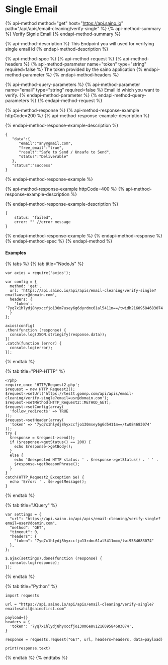 # Single Email

{% api-method method="get" host="https://api.saino.io" path="/api/apis/email-cleaning/verify-single" %}
{% api-method-summary %}
Verify Signle Email
{% endapi-method-summary %}

{% api-method-description %}
This Endpoint you will used for verifying single email id
{% endapi-method-description %}

{% api-method-spec %}
{% api-method-request %}
{% api-method-headers %}
{% api-method-parameter name="token" type="string" required=false %}
The token provided by the saino application
{% endapi-method-parameter %}
{% endapi-method-headers %}

{% api-method-query-parameters %}
{% api-method-parameter name="email" type="string" required=false %}
Email id which you want to verify.
{% endapi-method-parameter %}
{% endapi-method-query-parameters %}
{% endapi-method-request %}

{% api-method-response %}
{% api-method-response-example httpCode=200 %}
{% api-method-response-example-description %}

{% endapi-method-response-example-description %}

```
{
   "data":{
      "email":"any@gmail.com",
      "free_email":"true",
      "result":"Safe to Send / Unsafe to Send",
      "status":"Deliverable"
   },
   "status":"success"
}

```
{% endapi-method-response-example %}

{% api-method-response-example httpCode=400 %}
{% api-method-response-example-description %}

{% endapi-method-response-example-description %}

```
{
    status: "failed",
    error: "" //error message
}
```
{% endapi-method-response-example %}
{% endapi-method-response %}
{% endapi-method-spec %}
{% endapi-method %}

#### Examples

{% tabs %}
{% tab title="NodeJs" %}
```text
var axios = require('axios');

var config = {
  method: 'get',
  url: 'https://api.saino.io/api/apis/email-cleaning/verify-single?email=user@domain.com',
  headers: { 
    'token': '7yq7x1hlydj8hyxccfjo130m7usey6g6dyrdmc61al5411m==/twidh21609584683074'
  }
};

axios(config)
.then(function (response) {
  console.log(JSON.stringify(response.data));
})
.catch(function (error) {
  console.log(error);
});

```
{% endtab %}

{% tab title="PHP-HTTP" %}
```
<?php
require_once 'HTTP/Request2.php';
$request = new HTTP_Request2();
$request->setUrl('https://testt.gomnp.com/api/apis/email-cleaning/verify-single?email=usr@domain.com');
$request->setMethod(HTTP_Request2::METHOD_GET);
$request->setConfig(array(
  'follow_redirects' => TRUE
));
$request->setHeader(array(
  'token' => '7yq7x1hlydj8hyxccfjo130msey6g6d5411m==/tw084683074'
));
try {
  $response = $request->send();
  if ($response->getStatus() == 200) {
    echo $response->getBody();
  }
  else {
    echo 'Unexpected HTTP status: ' . $response->getStatus() . ' ' .
    $response->getReasonPhrase();
  }
}
catch(HTTP_Request2_Exception $e) {
  echo 'Error: ' . $e->getMessage();
}
```
{% endtab %}

{% tab title="JQuery" %}
```
var settings = {
  "url": "https://api.saino.io/api/apis/email-cleaning/verify-single?email=user@doamin.com",
  "method": "GET",
  "timeout": 0,
  "headers": {
    "token": "7yq7x1hlydj8hyxccfjo13rdmc61al5411m==/twi9584683074"
  },
};

$.ajax(settings).done(function (response) {
  console.log(response);
});
```
{% endtab %}

{% tab title="Python" %}
```
import requests

url = "https://api.saino.io/api/apis/email-cleaning/verify-single?email=sahil@sainofirst.com"

payload={}
headers = {
  'token': '7yq7x1hlydj8hyxccfjo130m6e8v121609584683074',
}

response = requests.request("GET", url, headers=headers, data=payload)

print(response.text)

```
{% endtab %}
{% endtabs %}



